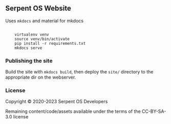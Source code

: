 ## Serpent OS Website

Uses `mkdocs` and material for mkdocs

```shell

    virtualenv venv
    source venv/bin/activate
    pip install -r requirements.txt
    mkdocs serve
```

### Publishing the site

Build the site with `mkdocs build`, then deploy the `site/` directory to the appropriate dir on the webserver.

### License

Copyright © 2020-2023 Serpent OS Developers

Remaining content/code/assets available under the terms of the CC-BY-SA-3.0 license
